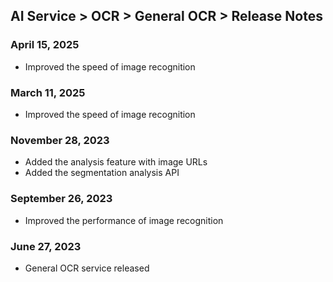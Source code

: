 ## AI Service > OCR > General OCR > Release Notes

### April 15, 2025
* Improved the speed of image recognition

### March 11, 2025
* Improved the speed of image recognition

### November 28, 2023
* Added the analysis feature with image URLs
* Added the segmentation analysis API

### September 26, 2023
* Improved the performance of image recognition

### June 27, 2023
* General OCR service released